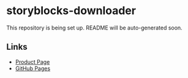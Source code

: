 # storyblocks-downloader

This repository is being set up. README will be auto-generated soon.

## Links
- [Product Page](https://serp.ly/storyblocks-downloader)
- [GitHub Pages](https://serpapps.github.io/storyblocks-downloader)
